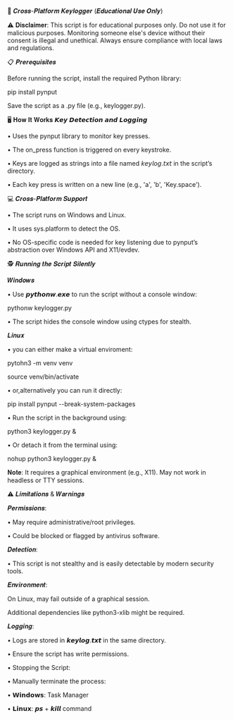 🔑 𝑪𝒓𝒐𝒔𝒔-𝑷𝒍𝒂𝒕𝒇𝒐𝒓𝒎 𝑲𝒆𝒚𝒍𝒐𝒈𝒈𝒆𝒓 (𝑬𝒅𝒖𝒄𝒂𝒕𝒊𝒐𝒏𝒂𝒍 𝑼𝒔𝒆 𝑶𝒏𝒍𝒚)


⚠️ 𝐃𝐢𝐬𝐜𝐥𝐚𝐢𝐦𝐞𝐫:
This script is for educational purposes only. Do not use it for malicious purposes. Monitoring someone else's device without their consent is illegal and unethical. Always ensure compliance with local laws and regulations.

📋 𝑷𝒓𝒆𝒓𝒆𝒒𝒖𝒊𝒔𝒊𝒕𝒆𝒔

Before running the script, install the required Python library:

pip install pynput


Save the script as a .py file (e.g., keylogger.py).

🖥️ 𝐇𝐨𝐰 𝐈𝐭 𝐖𝐨𝐫𝐤𝐬
𝙆𝙚𝙮 𝘿𝙚𝙩𝙚𝙘𝙩𝙞𝙤𝙣 𝙖𝙣𝙙 𝙇𝙤𝙜𝙜𝙞𝙣𝙜

• Uses the pynput library to monitor key presses.

• The on_press function is triggered on every keystroke.

• Keys are logged as strings into a file named 𝘬𝘦𝘺𝘭𝘰𝘨.𝘵𝘹𝘵 in the script’s directory.

• Each key press is written on a new line (e.g., 'a', 'b', 'Key.space').

💻 𝑪𝒓𝒐𝒔𝒔-𝑷𝒍𝒂𝒕𝒇𝒐𝒓𝒎 𝑺𝒖𝒑𝒑𝒐𝒓𝒕

• The script runs on Windows and Linux.

• It uses sys.platform to detect the OS.

• No OS-specific code is needed for key listening due to pynput’s abstraction over Windows API and X11/evdev.

🕵️ 𝑹𝒖𝒏𝒏𝒊𝒏𝒈 𝒕𝒉𝒆 𝑺𝒄𝒓𝒊𝒑𝒕 𝑺𝒊𝒍𝒆𝒏𝒕𝒍𝒚

𝑾𝒊𝒏𝒅𝒐𝒘𝒔

• Use 𝙥𝙮𝙩𝙝𝙤𝙣𝙬.𝙚𝙭𝙚 to run the script without a console window:

pythonw keylogger.py


• The script hides the console window using ctypes for stealth.

𝑳𝒊𝒏𝒖𝒙

 • you can either make a virtual enviroment: 

pytohn3 -m venv venv

source venv/bin/activate

• or,alternatively you can run it directly: 

pip install pynput --break-system-packages

• Run the script in the background using:

python3 keylogger.py &


• Or detach it from the terminal using:

nohup python3 keylogger.py &


𝐍𝐨𝐭𝐞: It requires a graphical environment (e.g., X11). May not work in headless or TTY sessions.

⚠️ 𝑳𝒊𝒎𝒊𝒕𝒂𝒕𝒊𝒐𝒏𝒔 & 𝑾𝒂𝒓𝒏𝒊𝒏𝒈𝒔

𝑷𝒆𝒓𝒎𝒊𝒔𝒔𝒊𝒐𝒏𝒔:

• May require administrative/root privileges.

• Could be blocked or flagged by antivirus software.

𝑫𝒆𝒕𝒆𝒄𝒕𝒊𝒐𝒏:

• This script is not stealthy and is easily detectable by modern security tools.

𝑬𝒏𝒗𝒊𝒓𝒐𝒏𝒎𝒆𝒏𝒕:

On Linux, may fail outside of a graphical session.

Additional dependencies like python3-xlib might be required.

𝑳𝒐𝒈𝒈𝒊𝒏𝒈:

• Logs are stored in 𝙠𝙚𝙮𝙡𝙤𝙜.𝙩𝙭𝙩 in the same directory.

• Ensure the script has write permissions.

• Stopping the Script:

• Manually terminate the process:

• 𝗪𝗶𝗻𝗱𝗼𝘄𝘀: Task Manager

• 𝗟𝗶𝗻𝘂𝘅: 𝙥𝙨 + 𝙠𝙞𝙡𝙡 command
